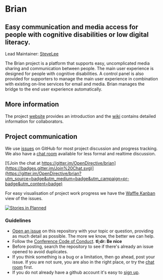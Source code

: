 # Brian

## Easy communication and media access for people with cognitive disabilities or low digital literacy.

Lead Maintainer: [SteveLee](https://github.com/SteveALee)

The Brian project is a platform that supports easy, uncomplicated media sharing and communication between people. The main user experience is designed for people with cognitive disabilities. A control panel is also provided for supporters to manage the main user experience in combination with existing on-line services for email and media. Brian manages the bridge to the end user experience automatically.

## More information
The project [website](http://opendirective.github.io/brian) provides an introduction and the [wiki](https://github.com/OpenDirective/brian/wiki/Home) contains detailed information for collaborators. 

## Project communication

We use [issues](https://github.com/OpenDirective/brian/issues) on GitHub for most project discussion and progress tracking. We also have a [chat room](https://gitter.im/OpenDirective/brian) available for less formal and realtime discussion.

[![Join the chat at https://gitter.im/OpenDirective/brian](https://badges.gitter.im/Join%20Chat.svg)](https://gitter.im/OpenDirective/brian?utm_source=badge&utm_medium=badge&utm_campaign=pr-badge&utm_content=badge)

For easy visualisation of project work progress we have the [Waffle Kanban](https://waffle.io/OpenDirective/brian) view of the issues.

[![Stories in Planned](https://badge.waffle.io/OpenDirective/brian.svg?label=planned&title=Planned)](http://waffle.io/OpenDirective/brian) 

### Guidelines

* [Open an issue](https://github.com/OpenDirective/brian/issues/new) on this repository with your topic or question, providing as much detail as possible. The more we know, the better we can help.
* Follow the [Conference Code of Conduct](http://confcodeofconduct.com). **tl;dr: Be nice**
* Before posting, search the repository to see if there's already an issue opened to avoid duplicates.
* If you think something is a bug or a limitation, then go ahead, post your issue. If you are not sure, you are also in the right place, or try the [chat room](https://gitter.im/OpenDirective/brian) first.
* If you do not already have a github account it's easy to [sign up](https://github.com/join).
